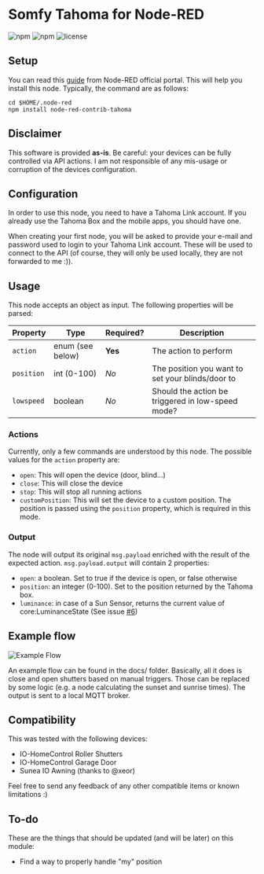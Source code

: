 # Somfy Tahoma for Node-RED

![npm](https://img.shields.io/npm/v/node-red-contrib-tahoma.svg)
![npm](https://img.shields.io/npm/dt/node-red-contrib-tahoma.svg) 
![license](https://img.shields.io/github/license/nikkow/node-red-contrib-tahoma.svg)

## Setup

You can read this [guide](https://nodered.org/docs/getting-started/adding-nodes) from Node-RED official portal. This will help you install this node. Typically, the command are as follows:

	cd $HOME/.node-red
	npm install node-red-contrib-tahoma

## Disclaimer
This software is provided **as-is**. Be careful: your devices can be fully controlled via API actions. I am not responsible of any mis-usage or corruption of the devices configuration.

## Configuration

In order to use this node, you need to have a Tahoma Link account. If you already use the Tahoma Box and the mobile apps, you should have one.

When creating your first node, you will be asked to provide your e-mail and password used to login to your Tahoma Link account. These will be used to connect to the API (of course, they will only be used locally, they are not forwarded to me :)).

## Usage

This node accepts an object as input. The following properties will be parsed:

| Property | Type | Required? | Description |
| -------- | ---- | --------- | ----------- |
| `action` | enum (see below) | **Yes** | The action to perform |
| `position` | int (0-100) | *No* | The position you want to set your blinds/door to |
| `lowspeed` | boolean | *No* | Should the action be triggered in low-speed mode? |

### Actions

Currently, only a few commands are understood by this node. The possible values for the `action` property are:

* `open`: This will open the device (door, blind...)
* `close`: This will close the device
* `stop`: This will stop all running actions
* `customPosition`: This will set the device to a custom position. The position is passed using the `position` property, which is required in this mode.

### Output

The node will output its original `msg.payload` enriched with the result of the expected action. `msg.payload.output` will contain 2 properties:

* `open`: a boolean. Set to true if the device is open, or false otherwise
* `position`: an integer (0-100). Set to the position returned by the Tahoma box.
* `luminance`: in case of a Sun Sensor, returns the current value of core:LuminanceState (See issue [#6](https://github.com/nikkow/node-red-contrib-tahoma/issues/6))

## Example flow

![Example Flow](docs/example-flow.png)

An example flow can be found in the docs/ folder. Basically, all it does is close and open shutters based on manual triggers. Those can be replaced by some logic (e.g. a node calculating the sunset and sunrise times). The output is sent to a local MQTT broker. 

## Compatibility

This was tested with the following devices:

* IO-HomeControl Roller Shutters
* IO-HomeControl Garage Door
* Sunea IO Awning (thanks to @xeor)

Feel free to send any feedback of any other compatible items or known limitations :)

## To-do

These are the things that should be updated (and will be later) on this module:

* Find a way to properly handle "my" position
